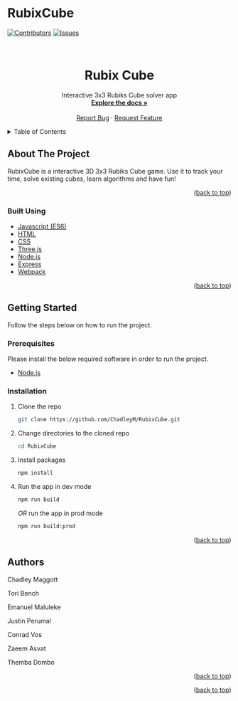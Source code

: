 # RubixCube




<div id="top"></div>

[![Contributors][contributors-shield]][contributors-url]
[![Issues][issues-shield]][issues-url]


<!-- PROJECT LOGO -->
<br />
<div align="center">

  <h1 align="center">Rubix Cube</h1>

  <p align="center">
    Interactive 3x3 Rubiks Cube solver app
    <br />
    <a href="https://github.com/ChadleyM/RubixCube/wiki"><strong>Explore the docs »</strong></a>
    <br />
    <br />
    <a href="https://github.com/ChadleyM/RubixCube/issues/new">Report Bug</a>
    ·
    <a href="https://github.com/ChadleyM/RubixCube/issues/new">Request Feature</a>
  </p>
</div>



<!-- TABLE OF CONTENTS -->
<details>
  <summary>Table of Contents</summary>
  <ol>
    <li>
      <a href="#about-the-project">About The Project</a>
      <ul>
        <li><a href="#built-with">Built With</a></li>
      </ul>
    </li>
    <li>
      <a href="#getting-started">Getting Started</a>
      <ul>
        <li><a href="#prerequisites">Prerequisites</a></li>
        <li><a href="#installation">Installation</a></li>
      </ul>
    </li>
    <li><a href="#usage">Usage</a></li>
    <li><a href="#roadmap">Roadmap</a></li>
    <li><a href="#contributing">Contributing</a></li>
    <li><a href="#license">License</a></li>
    <li><a href="#contact">Contact</a></li>
    <li><a href="#acknowledgments">Acknowledgments</a></li>
  </ol>
</details>



<!-- ABOUT THE PROJECT -->
## About The Project

RubixCube is a interactive 3D 3x3 Rubiks Cube game. Use it to track your time, solve existing cubes, learn algorithms and have fun! 

<p align="right">(<a href="#top">back to top</a>)</p>



### Built Using

* [Javascript (ES6)](https://developer.mozilla.org/en-US/docs/Web/JavaScript)
* [HTML](https://developer.mozilla.org/en-US/docs/Web/HTML)
* [CSS](https://developer.mozilla.org/en-US/docs/Web/CSS)
* [Three.js](https://threejs.org/)
* [Node.js](https://nodejs.org/en/)
* [Express](https://expressjs.com/)
* [Webpack](https://webpack.js.org/)



<p align="right">(<a href="#top">back to top</a>)</p>

<!-- GETTING STARTED -->
## Getting Started

Follow the steps below on how to run the project.

### Prerequisites

Please install the below required software in order to run the project.

* [Node.js](https://nodejs.org/en/)


### Installation  

1. Clone the repo
   ```sh
   git clone https://github.com/ChadleyM/RubixCube.git
   ```
2. Change directories to the cloned repo
   ```sh
   cd RubixCube
   ```
3. Install packages
   ```sh
   npm install
   ```
4. Run the app in dev mode
   ```sh
   npm run build
   ```
   _OR_ run the app in prod mode
   ```sh
   npm run build:prod
   ```

<p align="right">(<a href="#top">back to top</a>)</p>


<!-- CONTACT -->
## Authors

Chadley Maggott

Tori Bench

Emanuel Maluleke

Justin Perumal

Conrad Vos

Zaeem Asvat

Themba Dombo



<p align="right">(<a href="#top">back to top</a>)</p>




<p align="right">(<a href="#top">back to top</a>)</p>



<!-- MARKDOWN LINKS & IMAGES -->
<!-- https://www.markdownguide.org/basic-syntax/#reference-style-links -->
[contributors-shield]: https://img.shields.io/github/contributors/ChadleyM/RubixCube.svg?style=for-the-badge
[contributors-url]: https://github.com/ChadleyM/RubixCube/graphs/contributors
[issues-shield]: https://img.shields.io/github/issues/ChadleyM/RubixCube.svg?style=for-the-badge
[issues-url]: https://github.com/ChadleyM/RubixCube/issues

